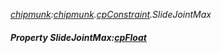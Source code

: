 _[chipmunk](../../modules/chipmunk/chipmunk-module.md):[chipmunk](../../modules/chipmunk/chipmunk-module.md).[cpConstraint](../../modules/chipmunk/chipmunk-cpconstraint.md).SlideJointMax_
##### Property SlideJointMax:[cpFloat](../../modules/chipmunk/chipmunk-cpfloat.md)
